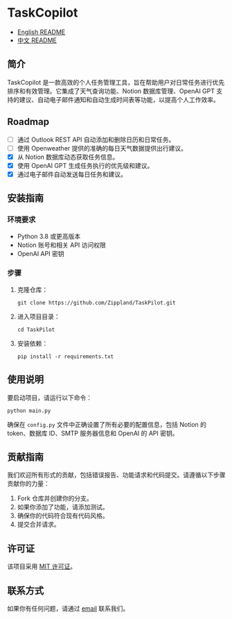 # TaskCopilot

- [English README](README.md)
- [中文 README](README_ZH.md)

## 简介
TaskCopilot 是一款高效的个人任务管理工具，旨在帮助用户对日常任务进行优先排序和有效管理。它集成了天气查询功能、Notion 数据库管理、OpenAI GPT 支持的建议、自动电子邮件通知和自动生成时间表等功能，以提高个人工作效率。

## Roadmap
- [ ] 通过 Outlook REST API 自动添加和删除日历和日常任务。
- [ ] 使用 Openweather 提供的准确的每日天气数据提供出行建议。
- [X] 从 Notion 数据库动态获取任务信息。
- [X] 使用 OpenAI GPT 生成任务执行的优先级和建议。
- [X] 通过电子邮件自动发送每日任务和建议。

## 安装指南

### 环境要求
- Python 3.8 或更高版本
- Notion 账号和相关 API 访问权限
- OpenAI API 密钥

### 步骤
1. 克隆仓库：
   ```
   git clone https://github.com/Zippland/TaskPilot.git
   ```
2. 进入项目目录：
   ```
   cd TaskPilot
   ```
3. 安装依赖：
   ```
   pip install -r requirements.txt
   ```

## 使用说明
要启动项目，请运行以下命令：
```
python main.py
```
确保在 `config.py` 文件中正确设置了所有必要的配置信息，包括 Notion 的 token、数据库 ID、SMTP 服务器信息和 OpenAI 的 API 密钥。

## 贡献指南
我们欢迎所有形式的贡献，包括错误报告、功能请求和代码提交。请遵循以下步骤贡献你的力量：
1. Fork 仓库并创建你的分支。
2. 如果你添加了功能，请添加测试。
3. 确保你的代码符合现有代码风格。
4. 提交合并请求。

## 许可证
该项目采用 [MIT 许可证](LICENSE)。

## 联系方式
如果你有任何问题，请通过 [email](mailto:your.email@example.com) 联系我们。
